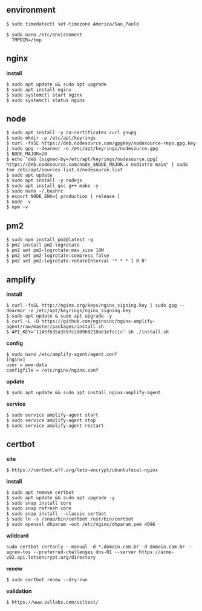 ## environment
```terminal
$ sudo timedatectl set-timezone America/Sao_Paulo

$ sudo nano /etc/environment
  TMPDIR=/tmp
```
## nginx
**install**
```terminal
$ sudo apt update && sudo apt upgrade
$ sudo apt install nginx
$ sudo systemctl start nginx
$ sudo systemctl status nginx
```
## node
```terminal
$ sudo apt install -y ca-certificates curl gnupg
$ sudo mkdir -p /etc/apt/keyrings
$ curl -fsSL https://deb.nodesource.com/gpgkey/nodesource-repo.gpg.key | sudo gpg --dearmor -o /etc/apt/keyrings/nodesource.gpg
$ NODE_MAJOR=20
$ echo "deb [signed-by=/etc/apt/keyrings/nodesource.gpg] https://deb.nodesource.com/node_$NODE_MAJOR.x nodistro main" | sudo tee /etc/apt/sources.list.d/nodesource.list
$ sudo apt update
$ sudo apt install -y nodejs
$ sudo apt install gcc g++ make -y
$ sudo nano ~/.bashrc
$ export NODE_ENV=[ production | release ]
$ node -v
$ npm -v
```
## pm2
```terminal
$ sudo npm install pm2@latest -g
$ pm2 install pm2-logrotate
$ pm2 set pm2-logrotate:max_size 10M
$ pm2 set pm2-logrotate:compress false
$ pm2 set pm2-logrotate:rotateInterval '* * * 1 0 0'
```
## amplify
**install**
```terminal
$ curl -fsSL http://nginx.org/keys/nginx_signing.key | sudo gpg --dearmor -o /etc/apt/keyrings/nginx_signing.key
$ sudo apt update & sudo apt upgrade -y
$ curl -L -O https://github.com/nginxinc/nginx-amplify-agent/raw/master/packages/install.sh
$ API_KEY='1145f635a3597c2d0960210ae1efcc1c' sh ./install.sh
```
**config**
```terminal
$ sudo nano /etc/amplify-agent/agent.conf
[nginx]
user = www-data
configfile = /etc/nginx/nginx.conf
```
**update**
```terminal
$ sudo apt update && sudo apt install nginx-amplify-agent
```
**service**
```terminal
$ sudo service amplify-agent start
$ sudo service amplify-agent stop
$ sudo service amplify-agent restart
```
## certbot
**site**
```terminal
$ https://certbot.eff.org/lets-encrypt/ubuntufocal-nginx
```
**install**
```terminal
$ sudo apt remove certbot
$ sudo apt update && sudo apt upgrade -y
$ sudo snap install core
$ sudo snap refresh core
$ sudo snap install --classic certbot
$ sudo ln -s /snap/bin/certbot /usr/bin/certbot
$ sudo openssl dhparam -out /etc/nginx/dhparam.pem 4096
```
**wildcard**
```terminal
sudo certbot certonly --manual -d *.domain.com.br -d domain.com.br --agree-tos --preferred-challenges dns-01 --server https://acme-v02.api.letsencrypt.org/directory
```
**renew**
```terminal
$ sudo certbot renew --dry-run
```
**validation**
```terminal
$ https://www.ssllabs.com/ssltest/
```
